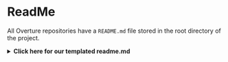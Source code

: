 # ReadMe

All Overture repositories have a `README.md` file stored in the root directory of the project. 

<details>
  <summary><b>Click here for our templated readme.md</b></summary>
``````
# repoName

What does this component do? Are there any related components (JS client, UI, etc.)? *Keep it to ~3-5 sentences*

</br>

> 
> <div>
> <img align="left" src="ov-logo.png" height="50"/>
> </div>
> 
> *{Component Name} is part of [Overture](https://www.overture.bio/), a collection of open-source software microservices used to create platforms for researchers to organize and share genomics data.*
> 
> 

## Repository Structure

The repository is organized with the following directory structure:

```
.
├── apps/
│   └── server 
└── packages/
    ├── client
    ├── common
    ├── dictionary
    └── validation
```

The modules in the monorepo are organized into two categories:

- __apps/__ - Standalone processes meant to be run. These are published to [ghcr.io](https://ghcr.io) as container images.
- __packages/__ - Reusable packages shared between applications and other packages. Packages are published to [NPM](https://npmjs.com).
- __scripts__ - Utility scripts for use within this repo.


## Documentation

Technical resources for those working with or contributing to the project are available from our official documentation site, the following content can also be read and updated within the `/docs` folder of this repository.

- **[Component Name Overview](link)** 
- [**Setting up the Development Enviornment**](link)
- [**Common Usage Docs**](link)

## Development Environment

- [PNPM](https://pnpm.io/) Project manager
- [Node.js](https://nodejs.org/en) Runtime environment (v20 or higher)
- [VS Code](https://code.visualstudio.com/) As recommended code editor. Plugins recommended: ESLint, Prettier - Code formatter, Mocha Test Explorer, Monorepo Workspace

## Support & Contributions

- For support, feature requests, and bug reports, please see our [Support Guide](https://main--overturedev.netlify.app/community/support).

- For detailed information on how to contribute to this project, please see our [Contributing Guide](https://main--overturedev.netlify.app/docs/contribution).

## Related Software 

The Overture Platform includes the following Overture Components:

</br>

|Software|Description|
|---|---|
|[Score](https://github.com/overture-stack/score/)| Transfer data to and from any cloud-based storage system |
|[Song](https://github.com/overture-stack/song/)| Catalog and manage metadata associated to file data spread across cloud storage systems |
|[Maestro](https://github.com/overture-stack/maestro/)| Organizing your distributed data into a centralized Elasticsearch index |
|[Arranger](https://github.com/overture-stack/arranger/)| A search API with reusable search UI components |
|[Stage](https://github.com/overture-stack/stage)| A React-based front-data portal UI |
|[Lyric](https://github.com/overture-stack/lyric)| A data-agnostic tabular data submission system |
|[Lectern](https://github.com/overture-stack/lectern)| A simple web browser UI that integrates Ego and Arranger |

If you'd like to get started using our platform [check out our quickstart guides](https://main--overturedev.netlify.app/guides/getting-started)

## Funding Acknowledgement

Overture is supported by grant #U24CA253529 from the National Cancer Institute at the US National Institutes of Health, and additional funding from Genome Canada, the Canada Foundation for Innovation, the Canadian Institutes of Health Research, Canarie, and the Ontario Institute for Cancer Research.
``````

</details>

This standardized README template is broken down as follows:

1. **Project Overview**: High-level summary of what the project does, its relationship to the broader Overture platform, and any relevant software components or related projects.

2. **Repository Structure**: An explanation of the repository's structure, using a diagram to illustrate the organization of directories and files (see https://tree.nathanfriend.io/).

3. **Local Development**: Information on development tools, system dependencies, setup instructions, and links to relevant information not suitable for the conciseness of a readme but needed for local development.

4. **Documentation**: Links our more detailed developer docs, platform guides, and other resources to help users understand how to work with and configure the software.

5. **Support & Contribution**: Encourages users to get involved by reporting issues, making contributions, and connecting on our discussion board.

6. **Related Software**: A table about related Overture components and their descriptions.
